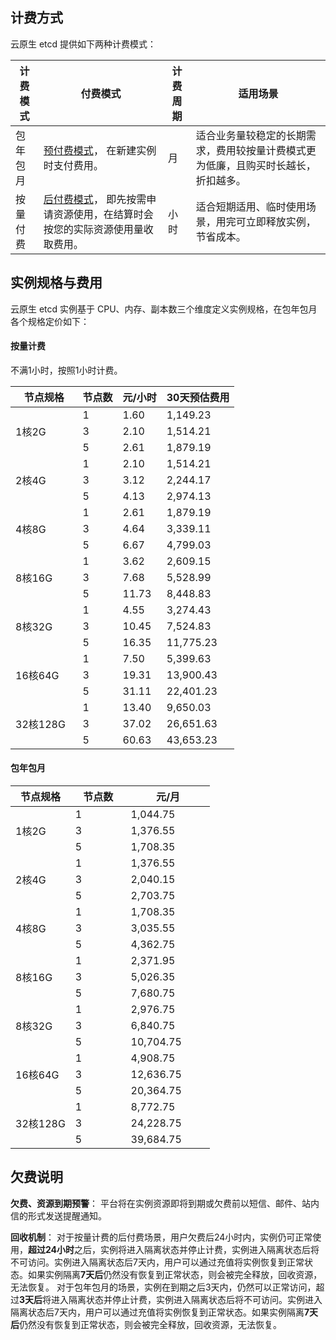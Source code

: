 ## 计费方式
云原生 etcd 提供如下两种计费模式：

| 计费模式 | 付费模式 | 计费周期 |适用场景 |
| ---- | ---- | ---- | ---- |
| 包年包月 | [预付费模式](https://cloud.tencent.com/document/product/555/9618)， 在新建实例时支付费用。 | 月 | 适合业务量较稳定的长期需求，费用较按量计费模式更为低廉，且购买时长越长，折扣越多。|
| 按量付费 | [后付费模式](https://cloud.tencent.com/document/product/555/9617)， 即先按需申请资源使用，在结算时会按您的实际资源使用量收取费用。 | 小时 | 适合短期适用、临时使用场景，用完可立即释放实例，节省成本。|

## 实例规格与费用
云原生 etcd 实例基于 CPU、内存、副本数三个维度定义实例规格，在包年包月各个规格定价如下：

#### 按量计费
 不满1小时，按照1小时计费。


<table>
<thead>
  <tr>
    <th width="30%">节点规格</th>
    <th>节点数</th>
    <th>元/小时</th>
    <th>30天预估费用</th>
  </tr>
</thead>
<tbody>
  <tr>
    <td rowspan="3">1核2G</td>
    <td>1</td>
    <td>1.60</td>
    <td>1,149.23</td>
  </tr>
  <tr>
    <td>3</td>
    <td>2.10</td>
    <td>1,514.21</td>
  </tr>
  <tr>
    <td>5</td>
    <td>2.61</td>
    <td>1,879.19</td>
  </tr>
  <tr>
    <td rowspan="3">2核4G</td>
    <td>1</td>
    <td>2.10</td>
    <td>1,514.21</td>
  </tr>
  <tr>
    <td>3</td>
    <td>3.12</td>
    <td>2,244.17</td>
  </tr>
  <tr>
    <td>5</td>
    <td>4.13</td>
    <td>2,974.13</td>
  </tr>
  <tr>
    <td rowspan="3">4核8G</td>
    <td>1</td>
    <td>2.61</td>
    <td>1,879.19</td>
  </tr>
  <tr>
    <td>3</td>
    <td>4.64</td>
    <td>3,339.11</td>
  </tr>
  <tr>
    <td>5</td>
    <td>6.67</td>
    <td>4,799.03</td>
  </tr>
  <tr>
    <td rowspan="3">8核16G</td>
    <td>1</td>
    <td>3.62</td>
    <td>2,609.15</td>
  </tr>
  <tr>
    <td>3</td>
    <td>7.68</td>
    <td>5,528.99</td>
  </tr>
  <tr>
    <td>5</td>
    <td>11.73</td>
    <td>8,448.83</td>
  </tr>
  <tr>
    <td rowspan="3">8核32G</td>
    <td>1</td>
    <td>4.55</td>
    <td>3,274.43</td>
  </tr>
  <tr>
    <td>3</td>
    <td>10.45</td>
    <td>7,524.83</td>
  </tr>
  <tr>
    <td>5</td>
    <td>16.35</td>
    <td>11,775.23</td>
  </tr>
  <tr>
    <td rowspan="3">16核64G</td>
    <td>1</td>
    <td>7.50</td>
    <td>5,399.63</td>
  </tr>
  <tr>
    <td>3</td>
    <td>19.31</td>
    <td>13,900.43</td>
  </tr>
  <tr>
    <td>5</td>
    <td>31.11</td>
    <td>22,401.23</td>
  </tr>
  <tr>
    <td rowspan="3">32核128G</td>
    <td>1</td>
    <td>13.40</td>
    <td>9,650.03</td>
  </tr>
  <tr>
    <td>3</td>
    <td>37.02</td>
    <td>26,651.63</td>
  </tr>
  <tr>
    <td>5</td>
    <td>60.63</td>
    <td>43,653.23</td>
  </tr>
</tbody>
</table>

#### 包年包月

<table>
<thead>
  <tr>
    <th width="30%">节点规格</th>
    <th>节点数</th>
    <th>元/月</th>
  </tr>
</thead>
<tbody>
  <tr>
    <td rowspan="3">1核2G</td>
    <td>1</td>
    <td>1,044.75</td>
  </tr>
  <tr>
    <td>3</td>
    <td>1,376.55</td>
  </tr>
  <tr>
    <td>5</td>
    <td>1,708.35</td>
  </tr>
  <tr>
    <td rowspan="3">2核4G</td>
    <td>1</td>
    <td>1,376.55</td>
  </tr>
  <tr>
    <td>3</td>
    <td>2,040.15</td>
  </tr>
  <tr>
    <td>5</td>
    <td>2,703.75</td>
  </tr>
  <tr>
    <td rowspan="3">4核8G</td>
    <td>1</td>
    <td>1,708.35</td>
  </tr>
  <tr>
    <td>3</td>
    <td>3,035.55</td>
  </tr>
  <tr>
    <td>5</td>
    <td>4,362.75</td>
  </tr>
  <tr>
    <td rowspan="3">8核16G</td>
    <td>1</td>
    <td>2,371.95</td>
  </tr>
  <tr>
    <td>3</td>
    <td>5,026.35</td>
  </tr>
  <tr>
    <td>5</td>
    <td>7,680.75</td>
  </tr>
  <tr>
    <td rowspan="3">8核32G</td>
    <td>1</td>
    <td>2,976.75</td>
  </tr>
  <tr>
    <td>3</td>
    <td>6,840.75</td>
  </tr>
  <tr>
    <td>5</td>
    <td>10,704.75</td>
  </tr>
  <tr>
    <td rowspan="3">16核64G</td>
    <td>1</td>
    <td>4,908.75</td>
  </tr>
  <tr>
    <td>3</td>
    <td>12,636.75</td>
  </tr>
  <tr>
    <td>5</td>
    <td>20,364.75</td>
  </tr>
  <tr>
    <td rowspan="3">32核128G</td>
    <td>1</td>
    <td>8,772.75</td>
  </tr>
  <tr>
    <td>3</td>
    <td>24,228.75</td>
  </tr>
  <tr>
    <td>5</td>
    <td>39,684.75</td>
  </tr>
</tbody>
</table>


## 欠费说明

**欠费、资源到期预警**：
平台将在实例资源即将到期或欠费前以短信、邮件、站内信的形式发送提醒通知。

**回收机制**：
对于按量计费的后付费场景，用户欠费后24小时内，实例仍可正常使用，**超过24小时**之后，实例将进入隔离状态并停止计费，实例进入隔离状态后将不可访问。实例进入隔离状态后7天内，用户可以通过充值将实例恢复到正常状态。如果实例隔离**7天后**仍然没有恢复到正常状态，则会被完全释放，回收资源，无法恢复。
对于包年包月的场景，实例在到期之后3天内，仍然可以正常访问，超过**3天后**将进入隔离状态并停止计费，实例进入隔离状态后将不可访问。实例进入隔离状态后7天内，用户可以通过充值将实例恢复到正常状态。如果实例隔离**7天后**仍然没有恢复到正常状态，则会被完全释放，回收资源，无法恢复。

